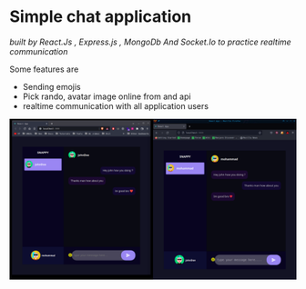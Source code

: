 # Simple chat application

_built by React.Js , Express.js , MongoDb And Socket.Io to practice realtime communication_  

Some features are
* Sending emojis
* Pick rando, avatar image online from and api
* realtime communication with all application users

![This is an image](./server/resources/appScreenShot.png)

